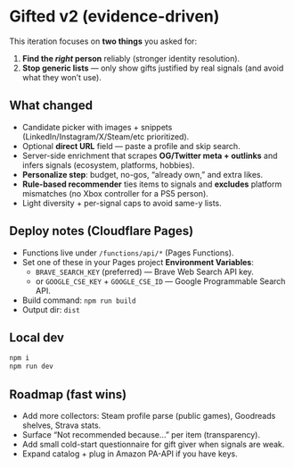 # Gifted v2 (evidence-driven)

This iteration focuses on **two things** you asked for:
1) **Find the *right* person** reliably (stronger identity resolution).
2) **Stop generic lists** — only show gifts justified by real signals (and avoid what they won’t use).

## What changed
- Candidate picker with images + snippets (LinkedIn/Instagram/X/Steam/etc prioritized).
- Optional **direct URL** field — paste a profile and skip search.
- Server-side enrichment that scrapes **OG/Twitter meta + outlinks** and infers signals (ecosystem, platforms, hobbies).
- **Personalize step**: budget, no-gos, “already own,” and extra likes.
- **Rule-based recommender** ties items to signals and **excludes** platform mismatches (no Xbox controller for a PS5 person).
- Light diversity + per-signal caps to avoid same-y lists.

## Deploy notes (Cloudflare Pages)
- Functions live under `/functions/api/*` (Pages Functions).
- Set one of these in your Pages project **Environment Variables**:
  - `BRAVE_SEARCH_KEY` (preferred) — Brave Web Search API key.
  - or `GOOGLE_CSE_KEY` + `GOOGLE_CSE_ID` — Google Programmable Search API.
- Build command: `npm run build`
- Output dir: `dist`

## Local dev
```bash
npm i
npm run dev
```

## Roadmap (fast wins)
- Add more collectors: Steam profile parse (public games), Goodreads shelves, Strava stats.
- Surface “Not recommended because…” per item (transparency).
- Add small cold-start questionnaire for gift giver when signals are weak.
- Expand catalog + plug in Amazon PA-API if you have keys.
